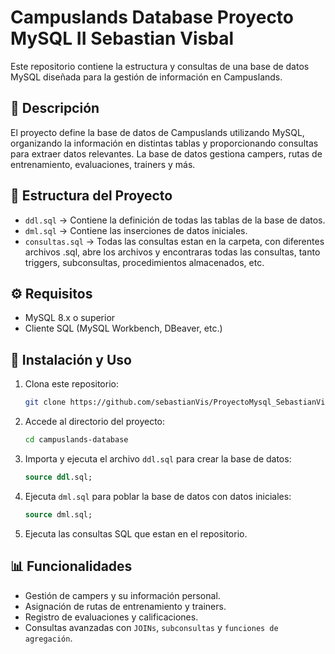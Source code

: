 # Campuslands Database Proyecto MySQL II Sebastian Visbal

Este repositorio contiene la estructura y consultas de una base de datos MySQL diseñada para la gestión de información en Campuslands.

## 📌 Descripción

El proyecto define la base de datos de Campuslands utilizando MySQL, organizando la información en distintas tablas y proporcionando consultas para extraer datos relevantes. La base de datos gestiona campers, rutas de entrenamiento, evaluaciones, trainers y más.

## 📂 Estructura del Proyecto

- `ddl.sql` → Contiene la definición de todas las tablas de la base de datos.
- `dml.sql` → Contiene las inserciones de datos iniciales.
- `consultas.sql` → Todas las consultas estan en la carpeta, con diferentes archivos .sql, abre los archivos y encontraras todas las consultas, tanto triggers, subconsultas, procedimientos almacenados, etc.

## ⚙️ Requisitos

- MySQL 8.x o superior
- Cliente SQL (MySQL Workbench, DBeaver, etc.)

## 🚀 Instalación y Uso

1. Clona este repositorio:
   ```sh
   git clone https://github.com/sebastianVis/ProyectoMysql_SebastianVisbal
   ```
2. Accede al directorio del proyecto:
   ```sh
   cd campuslands-database
   ```
3. Importa y ejecuta el archivo `ddl.sql` para crear la base de datos:
   ```sql
   source ddl.sql;
   ```
4. Ejecuta `dml.sql` para poblar la base de datos con datos iniciales:
   ```sql
   source dml.sql;
   ```
5. Ejecuta las consultas SQL que estan en el repositorio.

## 📊 Funcionalidades

- Gestión de campers y su información personal.
- Asignación de rutas de entrenamiento y trainers.
- Registro de evaluaciones y calificaciones.
- Consultas avanzadas con `JOINs`, `subconsultas` y `funciones de agregación`.